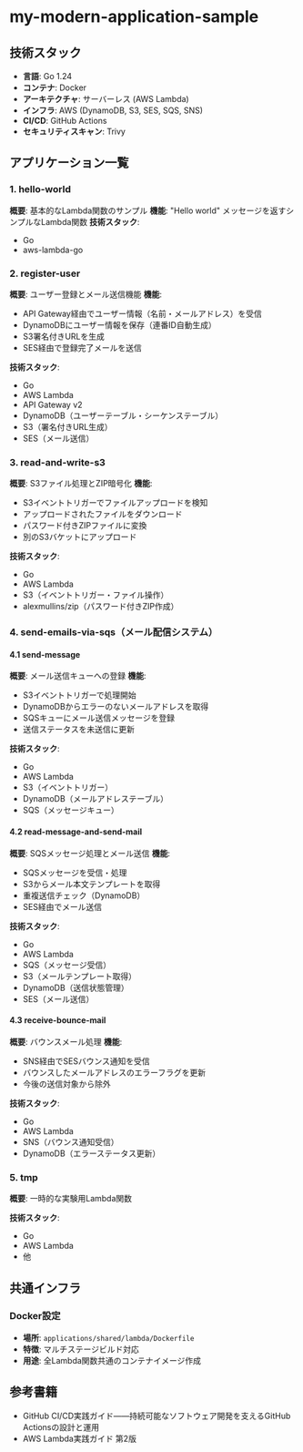 # my-modern-application-sample

## 技術スタック

- **言語**: Go 1.24
- **コンテナ**: Docker
- **アーキテクチャ**: サーバーレス (AWS Lambda)
- **インフラ**: AWS (DynamoDB, S3, SES, SQS, SNS)
- **CI/CD**: GitHub Actions
- **セキュリティスキャン**: Trivy

## アプリケーション一覧

### 1. hello-world
**概要**: 基本的なLambda関数のサンプル
**機能**: "Hello world" メッセージを返すシンプルなLambda関数
**技術スタック**:
- Go
- aws-lambda-go

### 2. register-user
**概要**: ユーザー登録とメール送信機能
**機能**:
- API Gateway経由でユーザー情報（名前・メールアドレス）を受信
- DynamoDBにユーザー情報を保存（連番ID自動生成）
- S3署名付きURLを生成
- SES経由で登録完了メールを送信

**技術スタック**:
- Go
- AWS Lambda
- API Gateway v2
- DynamoDB（ユーザーテーブル・シーケンステーブル）
- S3（署名付きURL生成）
- SES（メール送信）

### 3. read-and-write-s3
**概要**: S3ファイル処理とZIP暗号化
**機能**:
- S3イベントトリガーでファイルアップロードを検知
- アップロードされたファイルをダウンロード
- パスワード付きZIPファイルに変換
- 別のS3バケットにアップロード

**技術スタック**:
- Go
- AWS Lambda
- S3（イベントトリガー・ファイル操作）
- alexmullins/zip（パスワード付きZIP作成）

### 4. send-emails-via-sqs（メール配信システム）

#### 4.1 send-message
**概要**: メール送信キューへの登録
**機能**:
- S3イベントトリガーで処理開始
- DynamoDBからエラーのないメールアドレスを取得
- SQSキューにメール送信メッセージを登録
- 送信ステータスを未送信に更新

**技術スタック**:
- Go
- AWS Lambda
- S3（イベントトリガー）
- DynamoDB（メールアドレステーブル）
- SQS（メッセージキュー）

#### 4.2 read-message-and-send-mail
**概要**: SQSメッセージ処理とメール送信
**機能**:
- SQSメッセージを受信・処理
- S3からメール本文テンプレートを取得
- 重複送信チェック（DynamoDB）
- SES経由でメール送信

**技術スタック**:
- Go
- AWS Lambda
- SQS（メッセージ受信）
- S3（メールテンプレート取得）
- DynamoDB（送信状態管理）
- SES（メール送信）

#### 4.3 receive-bounce-mail
**概要**: バウンスメール処理
**機能**:
- SNS経由でSESバウンス通知を受信
- バウンスしたメールアドレスのエラーフラグを更新
- 今後の送信対象から除外

**技術スタック**:
- Go
- AWS Lambda
- SNS（バウンス通知受信）
- DynamoDB（エラーステータス更新）

### 5. tmp
**概要**: 一時的な実験用Lambda関数

**技術スタック**:
- Go
- AWS Lambda
- 他

## 共通インフラ

### Docker設定
- **場所**: `applications/shared/lambda/Dockerfile`
- **特徴**: マルチステージビルド対応
- **用途**: 全Lambda関数共通のコンテナイメージ作成

## 参考書籍

- GitHub CI/CD実践ガイド――持続可能なソフトウェア開発を支えるGitHub Actionsの設計と運用
- AWS Lambda実践ガイド 第2版
